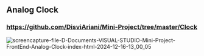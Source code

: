 ## Analog Clock
### https://github.com/DisviAriani/Mini-Project/tree/master/Clock
![screencapture-file-D-Documents-VISUAL-STUDIO-Mini-Project-FrontEnd-Analog-Clock-index-html-2024-12-16-13_00_05](https://github.com/user-attachments/assets/080526d9-128f-48cc-90f1-d54036cff8f1)

